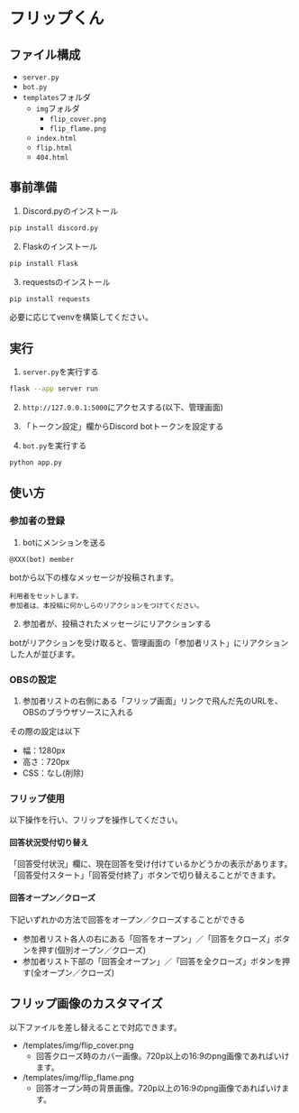 # フリップくん

## ファイル構成

- `server.py`
- `bot.py`
- `templates`フォルダ
  - `img`フォルダ
    - `flip_cover.png`
    - `flip_flame.png`
  - `index.html`
  - `flip.html`
  - `404.html`

## 事前準備

1. Discord.pyのインストール

```Bash
pip install discord.py
```

2. Flaskのインストール

```Bash
pip install Flask
```

3. requestsのインストール

```Bash
pip install requests
```

必要に応じてvenvを構築してください。

## 実行

1. `server.py`を実行する

```Bash
flask --app server run
```

2. `http://127.0.0.1:5000`にアクセスする(以下、管理画面)

3. 「トークン設定」欄からDiscord botトークンを設定する

4. `bot.py`を実行する

```Bash
python app.py
```

## 使い方

### 参加者の登録

1. botにメンションを送る

```Plain
@XXX(bot) member
```

botから以下の様なメッセージが投稿されます。

```Plain
利用者をセットします。
参加者は、本投稿に何かしらのリアクションをつけてください。
```

2. 参加者が、投稿されたメッセージにリアクションする

botがリアクションを受け取ると、管理画面の「参加者リスト」にリアクションした人が並びます。

### OBSの設定

1. 参加者リストの右側にある「フリップ画面」リンクで飛んだ先のURLを、OBSのブラウザソースに入れる

その際の設定は以下

- 幅：1280px
- 高さ：720px
- CSS：なし(削除)

### フリップ使用

以下操作を行い、フリップを操作してください。

#### 回答状況受付切り替え

「回答受付状況」欄に、現在回答を受け付けているかどうかの表示があります。
「回答受付スタート」「回答受付終了」ボタンで切り替えることができます。

#### 回答オープン／クローズ

下記いずれかの方法で回答をオープン／クローズすることができる

- 参加者リスト各人の右にある「回答をオープン」／「回答をクローズ」ボタンを押す(個別オープン／クローズ)
- 参加者リスト下部の「回答全オープン」／「回答を全クローズ」ボタンを押す(全オープン／クローズ)

## フリップ画像のカスタマイズ

以下ファイルを差し替えることで対応できます。

- /templates/img/flip_cover.png
  - 回答クローズ時のカバー画像。720p以上の16:9のpng画像であればいけます。
- /templates/img/flip_flame.png
  - 回答オープン時の背景画像。720p以上の16:9のpng画像であればいけます。